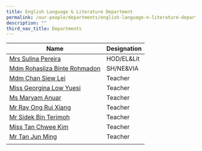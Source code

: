 ```yaml
---
title: English Language & Literature Department
permalink: /our-people/departments/english-language-n-literature-department/
description: ""
third_nav_title: Departments
---
```

| Name | Designation|
| -------- | -------- |
| [Mrs Sulina Pereira](mailto:sulina_abas@schools.gov.sg)     | HOD/EL&Lit   |
[Mdm Rohasliza Binte Rohmadon](mailto:rohasliza_rohmadon@schools.gov.sg)|SH/NE&VIA|
|[Mdm Chan Siew Lei](mailto:chan_siew_lei@schools.gov.sg)|Teacher|
[Miss Georgina Low Yuesi](mailto:low_yuesi_georgina@schools.gov.sg)|Teacher|
|[Ms Maryam Anuar](mailto:maryam_anuar@schools.gov.sg)|Teacher|
|[Mr Ray Ong Rui Xiang](mailto:ong_rui_xiang@schools.gov.sg)|Teacher|
|[Mr Sidek Bin Terimoh](mailto:sidek_b_terimoh@schools.gov.sg)|Teacher|
|[Miss Tan Chwee Kim](mailto:tan_chwee_kim@schools.gov.sg)|Teacher|
|[Mr Tan Jun Ming](mailto:tan_jun_ming@schools.gov.sg)|Teacher|
||